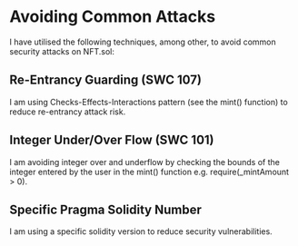 # Avoiding Common Attacks

I have utilised the following techniques, among other, to avoid common security attacks on NFT.sol:

## Re-Entrancy Guarding (SWC 107)

I am using Checks-Effects-Interactions pattern (see the mint() function) to reduce re-entrancy attack risk.

## Integer Under/Over Flow (SWC 101)

I am avoiding integer over and underflow by checking the bounds of the integer entered by the user in the mint() function e.g. require(_mintAmount > 0).

## Specific Pragma Solidity Number

I am using a specific solidity version to reduce security vulnerabilities.